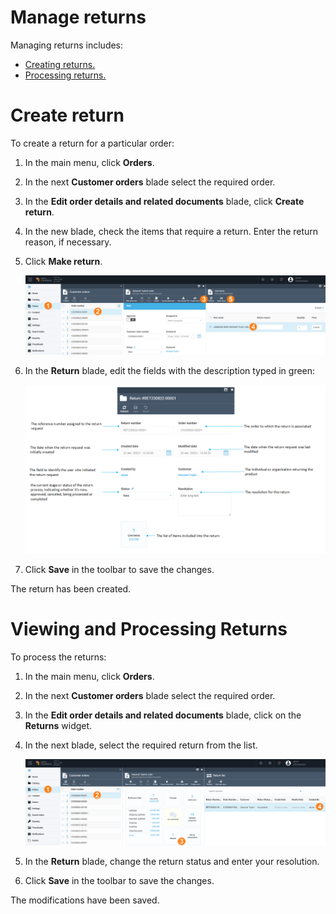 # Manage returns

Managing returns includes:

* [Creating returns.](managing-returns.md#create-return)
* [Processing returns.](managing-returns.md#viewing-and-processing-returns)

# Create return

To create a return for a particular order:

1. In the main menu, click **Orders**.
1. In the next **Customer orders** blade select the required order.
1. In the **Edit order details and related documents** blade, click **Create return**.
1. In the new blade, check the items that require a return. Enter the return reason, if necessary.
1. Click **Make return**.

    ![Creating a return](media/make-return-1.png)

1. In the **Return** blade, edit the fields with the description typed in green:

    ![Return specification](media/make-return-2.png)

1. Сlick **Save** in the toolbar to save the changes.

The return has been created.

# Viewing and Processing Returns

To process the returns:

1. In the main menu, click **Orders**.
1. In the next **Customer orders** blade select the required order.
1. In the **Edit order details and related documents** blade, click on the **Returns** widget.
1. In the next blade, select the required return from the list.

    ![Return processing](media/return-processing.png)

1. In the **Return** blade, change the return status and enter your resolution.
1. Click **Save** in the toolbar to save the changes.

The modifications have been saved.